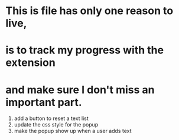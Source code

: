 # This is file has only one reason to live,

# is to track my progress with the extension

# and make sure I don't miss an important part.

1. add a button to reset a text list
2. update the css style for the popup
3. make the popup show up when a user adds text
